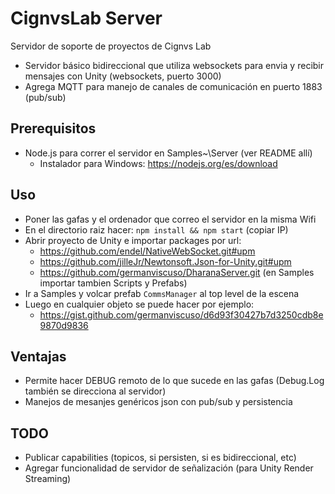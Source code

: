 # CignvsLab Server
Servidor de soporte de proyectos de Cignvs Lab

- Servidor básico bidireccional que utiliza websockets para envia y recibir mensajes con Unity (websockets, puerto 3000)
- Agrega MQTT para manejo de canales de comunicación en puerto 1883 (pub/sub)

## Prerequisitos
- Node.js para correr el servidor en Samples~\Server (ver README allí)
  - Instalador para Windows: https://nodejs.org/es/download

## Uso
- Poner las gafas y el ordenador que correo el servidor en la misma Wifi
- En el directorio raiz hacer: `npm install && npm start` (copiar IP)
- Abrir proyecto de Unity e importar packages por url:
  - https://github.com/endel/NativeWebSocket.git#upm
  - https://github.com/jilleJr/Newtonsoft.Json-for-Unity.git#upm
  - https://github.com/germanviscuso/DharanaServer.git (en Samples importar tambien Scripts y Prefabs)
- Ir a Samples y volcar prefab `CommsManager` al top level de la escena
- Luego en cualquier objeto se puede hacer por ejemplo:
  - https://gist.github.com/germanviscuso/d6d93f30427b7d3250cdb8e9870d9836

## Ventajas
- Permite hacer DEBUG remoto de lo que sucede en las gafas (Debug.Log también se direcciona al servidor)
- Manejos de mesanjes genéricos json con pub/sub y persistencia

## TODO
- Publicar capabilities (topicos, si persisten, si es bidireccional, etc)
- Agregar funcionalidad de servidor de señalización (para Unity Render Streaming)